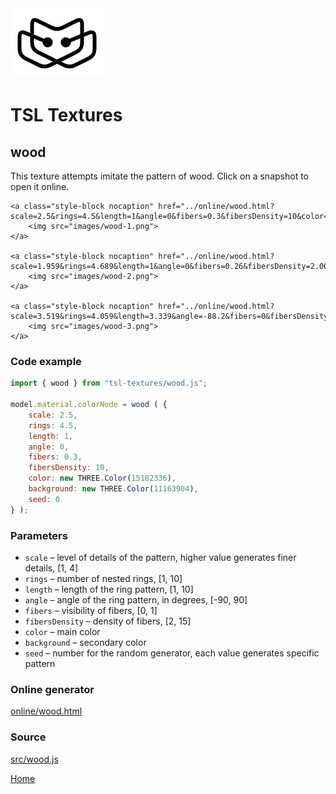 <img class="logo" src="../assets/logo/logo.png">


# TSL Textures


## wood
This texture attempts imitate the pattern of wood. Click on
a snapshot to open it online.

<p class="gallery">

	<a class="style-block nocaption" href="../online/wood.html?scale=2.5&rings=4.5&length=1&angle=0&fibers=0.3&fibersDensity=10&color=15182336&background=11163904&seed=0">
		<img src="images/wood-1.png">
	</a>

	<a class="style-block nocaption" href="../online/wood.html?scale=1.959&rings=4.689&length=1&angle=0&fibers=0.26&fibersDensity=2.002&color=16573123&background=12165528&seed=5249">
		<img src="images/wood-2.png">
	</a>

	<a class="style-block nocaption" href="../online/wood.html?scale=3.519&rings=4.059&length=3.339&angle=-88.2&fibers=0&fibersDensity=2&color=12883080&background=15717796&seed=5412">
		<img src="images/wood-3.png">
	</a>

</p>


### Code example

```js
import { wood } from "tsl-textures/wood.js";

model.material.colorNode = wood ( {
	scale: 2.5,
	rings: 4.5,
	length: 1,
	angle: 0,
	fibers: 0.3,
	fibersDensity: 10,
	color: new THREE.Color(15182336),
	background: new THREE.Color(11163904),
	seed: 0
} );
```


### Parameters

* `scale` &ndash; level of details of the pattern, higher value generates finer details, [1, 4]
* `rings` &ndash; number of nested rings, [1, 10]
* `length` &ndash; length of the ring pattern, [1, 10]
* `angle` &ndash; angle of the ring pattern, in degrees, [-90, 90]
* `fibers` &ndash; visibility of fibers, [0, 1]
* `fibersDensity` &ndash; density of fibers, [2, 15]
* `color` &ndash; main color
* `background` &ndash; secondary color
* `seed` &ndash; number for the random generator, each value generates specific pattern


### Online generator

[online/wood.html](../online/wood.html)


### Source

[src/wood.js](https://github.com/boytchev/tsl-textures/blob/main/src/wood.js)


<div class="footnote">
	<a href="../">Home</a>
</div>
